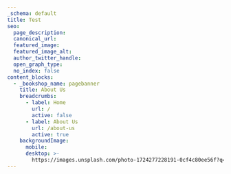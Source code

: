 ```yaml
---
_schema: default
title: Test
seo:
  page_description:
  canonical_url:
  featured_image:
  featured_image_alt:
  author_twitter_handle:
  open_graph_type:
  no_index: false
content_blocks:
  - _bookshop_name: pagebanner
    title: About Us
    breadcrumbs:
      - label: Home
        url: /
        active: false
      - label: About Us
        url: /about-us
        active: true
    backgroundImage:
      mobile:
      desktop: >-
        https://images.unsplash.com/photo-1724277228191-0cf4c80ee56f?q=80&w=1740&auto=format&fit=crop&ixlib=rb-4.0.3&ixid=M3wxMjA3fDB8MHxwaG90by1wYWdlfHx8fGVufDB8fHx8fA%3D%3D
---
```

